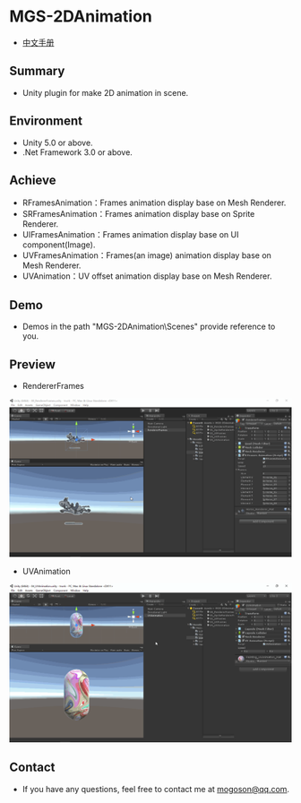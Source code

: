 ﻿# MGS-2DAnimation
- [中文手册](./README_ZH.md)

## Summary
- Unity plugin for make 2D animation in scene.

## Environment
- Unity 5.0 or above.
- .Net Framework 3.0 or above.

## Achieve
- RFramesAnimation：Frames animation display base on Mesh Renderer.
- SRFramesAnimation：Frames animation display base on Sprite Renderer.
- UIFramesAnimation：Frames animation display base on UI component(Image).
- UVFramesAnimation：Frames(an image) animation display base on Mesh Renderer.
- UVAnimation：UV offset animation display base on Mesh Renderer.

## Demo
- Demos in the path "MGS-2DAnimation\Scenes" provide reference to you.

## Preview
- RendererFrames

![RendererFrames](./Attachments/README_Image/RendererFrames.gif)

- UVAnimation

![UVAnimation](./Attachments/README_Image/UVAnimation.gif)

## Contact
- If you have any questions, feel free to contact me at mogoson@qq.com.